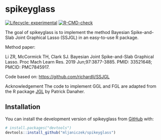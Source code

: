 
<!-- README.md is generated from README.Rmd. Please edit that file -->

# spikeyglass

<!-- badges: start -->

[![Lifecycle:
experimental](https://img.shields.io/badge/lifecycle-experimental-orange.svg)](https://lifecycle.r-lib.org/articles/stages.html#experimental)
[![R-CMD-check](https://github.com/mljaniczek/spikeyglass/actions/workflows/R-CMD-check.yaml/badge.svg)](https://github.com/mljaniczek/spikeyglass/actions/workflows/R-CMD-check.yaml)
<!-- badges: end -->

The goal of spikeyglass is to implement the method Bayesian
Spike-and-Slab Joint Graphical Lasso (SSJGL) in an easy-to-use R
package.

Method paper:

Li ZR, McCormick TH, Clark SJ. Bayesian Joint Spike-and-Slab Graphical
Lasso. Proc Mach Learn Res. 2019 Jun;97:3877-3885. PMID: 33521648;
PMCID: PMC7845917.

Code based on: <https://github.com/richardli/SSJGL>

Acknowledgement The code to implement GGL and FGL are adapted from the R
package [JGL](https://cran.r-project.org/web/packages/JGL/index.html) by
Patrick Danaher.

## Installation

You can install the development version of spikeyglass from
[GitHub](https://github.com/) with:

``` r
# install.packages("devtools")
devtools::install_github("mljaniczek/spikeyglass")
```
